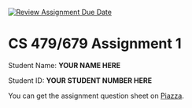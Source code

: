 [![Review Assignment Due Date](https://classroom.github.com/assets/deadline-readme-button-22041afd0340ce965d47ae6ef1cefeee28c7c493a6346c4f15d667ab976d596c.svg)](https://classroom.github.com/a/UM1An7X2)
# CS 479/679 Assignment 1

Student Name: **YOUR NAME HERE**

Student ID: **YOUR STUDENT NUMBER HERE**

You can get the assignment question sheet on [Piazza](https://piazza.com/uwaterloo.ca/winter2025/cs479679/home).
